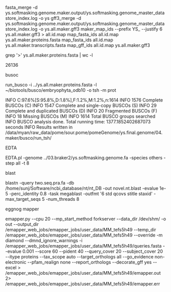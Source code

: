 fasta_merge -d ys.softmasking.genome.maker.output/ys.softmasking.genome_master_datastore_index.log -o ys
gff3_merge -d ys.softmasking.genome.maker.output/ys.softmasking.genome_master_datastore_index.log -o ys.all.maker.gff3
maker_map_ids --prefix YS_ --justify 6 ys.all.maker.gff3 > all.id.map
map_fasta_ids all.id.map ys.all.maker.proteins.fasta
map_fasta_ids all.id.map ys.all.maker.transcripts.fasta
map_gff_ids all.id.map ys.all.maker.gff3

grep '>' ys.all.maker.proteins.fasta | wc -l

26136

busoc

run_busco -i ../ys.all.maker.proteins.fasta -l ~/biotools/busco/embryophyta_odb10 -o tsh -m prot

INFO	C:97.6%[S:95.8%,D:1.8%],F:1.2%,M:1.2%,n:1614
INFO	1576 Complete BUSCOs (C)
INFO	1547 Complete and single-copy BUSCOs (S)
INFO	29 Complete and duplicated BUSCOs (D)
INFO	20 Fragmented BUSCOs (F)
INFO	18 Missing BUSCOs (M)
INFO	1614 Total BUSCO groups searched
INFO	BUSCO analysis done. Total running time: 1377.1852402687073 seconds
INFO	Results written in /data/myan/raw_data/pome/sour.pome/pomeGenome/ys.final.genome/04.maker/busco/run_tsh/

EDTA

EDTA.pl -genome ../03.braker2/ys.softmasking.genome.fa -species others -step all -t 8

blast

 blastn -query two.seq.pra.fa -db /home/sunj/Software/ncbi_database/nt/nt_DB -out novel.nt.blast -evalue 1e-5 -perc_identity 0.8 -task megablast -outfmt '6 std qcovs stitle staxid' -max_target_seqs 5 -num_threads 8

eggnog mapper

emapper.py --cpu 20 --mp_start_method forkserver --data_dir /dev/shm/ -o out --output_dir /emapper_web_jobs/emapper_jobs/user_data/MM_tefs5h49 --temp_dir /emapper_web_jobs/emapper_jobs/user_data/MM_tefs5h49 --override -m diamond --dmnd_ignore_warnings -i /emapper_web_jobs/emapper_jobs/user_data/MM_tefs5h49/queries.fasta --evalue 0.001 --score 60 --pident 40 --query_cover 20 --subject_cover 20 --itype proteins --tax_scope auto --target_orthologs all --go_evidence non-electronic --pfam_realign none --report_orthologs --decorate_gff yes --excel > /emapper_web_jobs/emapper_jobs/user_data/MM_tefs5h49/emapper.out 2> /emapper_web_jobs/emapper_jobs/user_data/MM_tefs5h49/emapper.err

